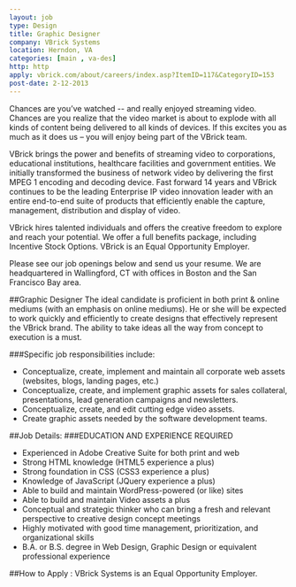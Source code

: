```yaml
---
layout: job
type: Design
title: Graphic Designer
company: VBrick Systems
location: Herndon, VA
categories: [main , va-des]
http: http
apply: vbrick.com/about/careers/index.asp?ItemID=117&CategoryID=153
post-date: 2-12-2013
---
```


Chances are you’ve watched -- and really enjoyed streaming video. Chances are you realize that the video market is about to explode with all kinds of content being delivered to all kinds of devices.   If this excites you as much as it does us – you will enjoy being part of the VBrick team. 

VBrick brings the power and benefits of streaming video to corporations, educational institutions, healthcare facilities and government entities.  We initially transformed the business of network video by delivering the first MPEG 1 encoding and decoding device.  Fast forward 14 years and VBrick continues to be the leading Enterprise IP video innovation leader with an entire end-to-end suite of products that efficiently enable the capture, management, distribution and display of video. 

VBrick hires talented individuals and offers the creative freedom to explore and reach your potential.  We offer a full benefits package, including Incentive Stock Options. VBrick is an Equal Opportunity Employer.

Please see our job openings below and send us your resume. We are headquartered in Wallingford, CT with offices in Boston and the San Francisco Bay area.

##Graphic Designer
The ideal candidate is proficient in both print & online mediums (with an emphasis on online mediums). He or she will be expected to work quickly and efficiently to create designs that effectively represent the VBrick brand. The ability to take ideas all the way from concept to execution is a must. 

###Specific job responsibilities include: 
* Conceptualize, create, implement and maintain all corporate web assets (websites, blogs, landing pages, etc.) 
* Conceptualize, create, and implement graphic assets for sales collateral, presentations, lead generation campaigns and newsletters. 
* Conceptualize, create, and edit cutting edge video assets. 
* Create graphic assets needed by the software development teams.

##Job Details:
###EDUCATION AND EXPERIENCE REQUIRED

* Experienced in Adobe Creative Suite for both print and web
* Strong HTML knowledge (HTML5 experience a plus)
* Strong foundation in CSS (CSS3 experience a plus)
* Knowledge of JavaScript (JQuery experience a plus)
* Able to build and maintain WordPress-powered (or like) sites
* Able to build and maintain Video assets a plus
* Conceptual and strategic thinker who can bring a fresh and relevant perspective to creative design concept meetings
* Highly motivated with good time management, prioritization, and organizational skills
* B.A. or B.S. degree in Web Design, Graphic Design or equivalent professional experience

##How to Apply :
VBrick Systems is an Equal Opportunity Employer.
  